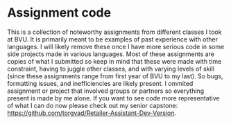 # Assignment code
This is a collection of noteworthy assignments from different classes I took at BVU. It is primarily meant to be examples of past experience with other languages. I will likely remove these once I have more serious code in some side projects made in various languages. Most of these assignments are copies of what I submitted so keep in mind that these were made with time constraint, having to juggle other classes, and with varying levels of skill (since these assignments range from first year of BVU to my last). So bugs, formatting issues, and inefficiencies are likely present. I ommited assignment or project that involved groups or partners so everything present is made by me alone. If you want to see code more representative of what I can do now please check out my senior capstone: https://github.com/torgvad/Retailer-Assistant-Dev-Version.
